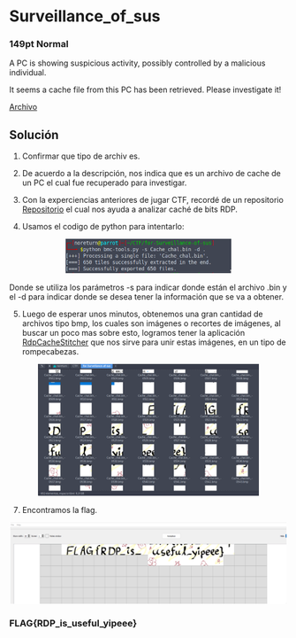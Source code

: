 # Surveillance_of_sus
### 149pt Normal

A PC is showing suspicious activity, possibly controlled by a malicious individual.

It seems a cache file from this PC has been retrieved. Please investigate it!

[Archivo](../files/for-Surveillance-of-sus.zip)

## Solución

1. Confirmar que tipo de archiv es.
2. De acuerdo a la descripción, nos indica que es un archivo de cache de un PC el cual fue recuperado para investigar.
3. Con la experciencias anteriores de jugar CTF, recordé de un repositorio [Repositorio](https://github.com/ANSSI-FR/bmc-tools/blob/master/bmc-tools.py) el cual nos ayuda a analizar caché de bits RDP.
   
4. Usamos el codigo de python para intentarlo:

<p align="center">
  <img src="../../Imagenes/yySkFFQ4w7.png" width="300" alt="Ejecución">
</p>


  Donde se utiliza los parámetros -s para indicar donde están el archivo .bin y el -d para indicar donde se desea tener la información que se va a obtener.

5. Luego de esperar unos minutos, obtenemos una gran cantidad de archivos tipo bmp, los cuales son imágenes o recortes de imágenes, al buscar un poco mas sobre esto, logramos tener la aplicación [RdpCacheStitcher](https://github.com/BSI-Bund/RdpCacheStitcher/blob/main/README.md) que nos sirve para unir estas imágenes, en un tipo de rompecabezas.
   
<p align="center">
  <img src="../../Imagenes/6p2AQ7bTLp.png" width="400" alt="Obtener imagenes">
</p>

7. Encontramos la flag.

<p align="center">
  <img src="../../Imagenes/msrWYbN7fS.png" width="500" alt="Flag">
</p>

### FLAG{RDP_is_useful_yipeee}
